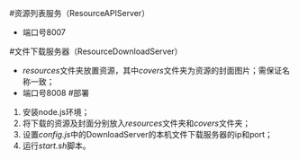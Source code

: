 #资源列表服务（ResourceAPIServer）

*	端口号8007

#文件下载服务器（ResourceDownloadServer）
*	*resources*文件夹放置资源，其中*covers*文件夹为资源的封面图片；需保证名称一致；
*	端口号8008
#部署
1.  安装node.js环境；
2.  将下载的资源及封面分别放入*resources*文件夹和*covers*文件夹；
3.  设置*config.js*中的DownloadServer的本机文件下载服务器的ip和port；
4.  运行*start.sh*脚本。


